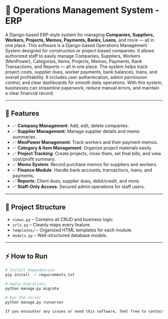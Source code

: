 # 📘 Operations Management System - ERP

A Django-based ERP-style system for managing **Companies, Suppliers, Workers, Projects, Memos, Payments, Banks, Loans**, and more — all in one place. This software is a Django-based Operations Management System designed for construction or project-based companies. It allows authorized staff to easily manage Companies, Suppliers, Workers (MenPower), Categories, Items, Projects, Memos, Payments, Bank Transactions, and Reports — all in one place. The system helps track project costs, supplier dues, worker payments, bank balances, loans, and overall profitability. It includes user authentication, admin permission control, and clear dashboards for smooth daily operations. With this system, businesses can streamline paperwork, reduce manual errors, and maintain a clear financial record.

---

## 🚀 Features

- ✅ **Company Management**: Add, edit, delete companies.
- ✅ **Supplier Management**: Manage supplier details and memo summaries.
- ✅ **MenPower Management**: Track workers and their payment memos.
- ✅ **Category & Item Management**: Organize project materials easily.
- ✅ **Project Tracking**: Create projects, close them, set final bills, and view cost/profit summary.
- ✅ **Memo System**: Record purchase memos for suppliers and workers.
- ✅ **Finance Module**: Handle bank accounts, transactions, loans, and payments.
- ✅ **Reports**: Client dues, supplier dues, debit/credit, and more.
- ✅ **Staff-Only Access**: Secured admin operations for staff users.

---

## 📂 Project Structure

- `views.py` – Contains all CRUD and business logic.
- `urls.py` – Cleanly maps every feature.
- `templates/` – Organized HTML templates for each module.
- `models.py` – Well-structured database models.

---

## ⚡ How to Run

```bash
# Install dependencies
pip install -r requirements.txt

# Apply migrations
python manage.py migrate

# Run the server
python manage.py runserver

If you encounter any issues or need this software, feel free to contact me on WhatsApp at +8801622151055.
